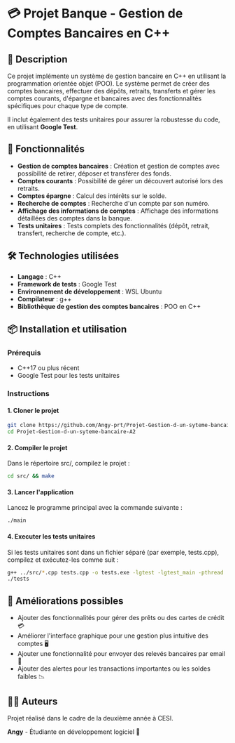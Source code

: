 # 💳 Projet Banque - Gestion de Comptes Bancaires en C++

## 📖 Description

Ce projet implémente un système de gestion bancaire en C++ en utilisant la programmation orientée objet (POO). Le système permet de créer des comptes bancaires, effectuer des dépôts, retraits, transferts et gérer les comptes courants, d'épargne et bancaires avec des fonctionnalités spécifiques pour chaque type de compte.

Il inclut également des tests unitaires pour assurer la robustesse du code, en utilisant **Google Test**.

## 🚀 Fonctionnalités

- **Gestion de comptes bancaires** : Création et gestion de comptes avec possibilité de retirer, déposer et transférer des fonds.
- **Comptes courants** : Possibilité de gérer un découvert autorisé lors des retraits.
- **Comptes épargne** : Calcul des intérêts sur le solde.
- **Recherche de comptes** : Recherche d'un compte par son numéro.
- **Affichage des informations de comptes** : Affichage des informations détaillées des comptes dans la banque.
- **Tests unitaires** : Tests complets des fonctionnalités (dépôt, retrait, transfert, recherche de compte, etc.).

## 🛠 Technologies utilisées

- **Langage** : C++
- **Framework de tests** : Google Test
- **Environnement de développement** : WSL Ubuntu
- **Compilateur** : g++
- **Bibliothèque de gestion des comptes bancaires** : POO en C++

## 📦 Installation et utilisation

### Prérequis

- C++17 ou plus récent
- Google Test pour les tests unitaires

### Instructions

#### 1. Cloner le projet

```bash
git clone https://github.com/Angy-prt/Projet-Gestion-d-un-syteme-bancaire-A2
cd Projet-Gestion-d-un-syteme-bancaire-A2
```
#### 2. Compiler le projet
Dans le répertoire src/, compilez le projet :
```bash
cd src/ && make
```
#### 3. Lancer l'application
Lancez le programme principal avec la commande suivante :
```bash
./main
```
#### 4. Executer les tests unitaires
Si les tests unitaires sont dans un fichier séparé (par exemple, tests.cpp), compilez et exécutez-les comme suit :
```bash
g++ ../src/*.cpp tests.cpp -o tests.exe -lgtest -lgtest_main -pthread
./tests
```
## 🚧 Améliorations possibles

- Ajouter des fonctionnalités pour gérer des prêts ou des cartes de crédit 💳
- Améliorer l'interface graphique pour une gestion plus intuitive des comptes 🖥️
- Ajouter une fonctionnalité pour envoyer des relevés bancaires par email 📧
- Ajouter des alertes pour les transactions importantes ou les soldes faibles 📉

## 👨‍💻 Auteurs

Projet réalisé dans le cadre de la deuxième année à CESI.

**Angy** - Étudiante en développement logiciel 💼
